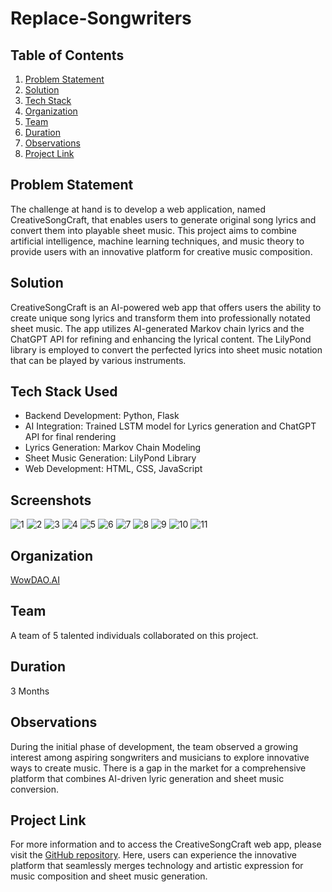 # Replace-Songwriters

## Table of Contents
1. [Problem Statement](#problem-statement)
2. [Solution](#solution)
3. [Tech Stack](#tech-stack)
4. [Organization](#organization)
5. [Team](#team)
6. [Duration](#duration)
7. [Observations](#observations)
8. [Project Link](#project-link)

## Problem Statement
The challenge at hand is to develop a web application, named CreativeSongCraft, that enables users to generate original song lyrics and convert them into playable sheet music. This project aims to combine artificial intelligence, machine learning techniques, and music theory to provide users with an innovative platform for creative music composition.

## Solution
CreativeSongCraft is an AI-powered web app that offers users the ability to create unique song lyrics and transform them into professionally notated sheet music. The app utilizes AI-generated Markov chain lyrics and the ChatGPT API for refining and enhancing the lyrical content. The LilyPond library is employed to convert the perfected lyrics into sheet music notation that can be played by various instruments.

## Tech Stack Used
- Backend Development: Python, Flask
- AI Integration: Trained LSTM model for Lyrics generation and ChatGPT API for final rendering
- Lyrics Generation: Markov Chain Modeling
- Sheet Music Generation: LilyPond Library
- Web Development: HTML, CSS, JavaScript

## Screenshots
![1](https://github.com/heathbrew/Replace-Songwriters/assets/55629425/609ef1a4-8d0c-4a28-814c-0e4a29cf16a1)
![2](https://github.com/heathbrew/Replace-Songwriters/assets/55629425/a58270dc-10be-45dd-9e22-36dcc0f5dddb)
![3](https://github.com/heathbrew/Replace-Songwriters/assets/55629425/1b9f0496-a1cd-4bc5-984b-cf0d4cd1af52)
![4](https://github.com/heathbrew/Replace-Songwriters/assets/55629425/8a336404-45c5-45d8-b1fa-76addcbf210c)
![5](https://github.com/heathbrew/Replace-Songwriters/assets/55629425/b04fd87f-046e-435b-9c16-417d1094a8fc)
![6](https://github.com/heathbrew/Replace-Songwriters/assets/55629425/4f37cf17-e93a-4506-bcd4-e19a996646bb)
![7](https://github.com/heathbrew/Replace-Songwriters/assets/55629425/37508fe6-26e3-4596-8757-d2aea6e9befc)
![8](https://github.com/heathbrew/Replace-Songwriters/assets/55629425/1cae27b4-3bf7-427d-8b77-8745dfe27ee5)
![9](https://github.com/heathbrew/Replace-Songwriters/assets/55629425/0fccfcd2-d052-4b90-b475-ce6a6b0a3a79)
![10](https://github.com/heathbrew/Replace-Songwriters/assets/55629425/81f43f7b-34e4-4905-9395-828d986a9d3a)
![11](https://github.com/heathbrew/Replace-Songwriters/assets/55629425/3be44663-3a55-4872-b2d9-c4451420f86a)




## Organization
[WowDAO.AI](https://wowdao.ai/)

## Team
A team of 5 talented individuals collaborated on this project.

## Duration
3 Months

## Observations
During the initial phase of development, the team observed a growing interest among aspiring songwriters and musicians to explore innovative ways to create music. There is a gap in the market for a comprehensive platform that combines AI-driven lyric generation and sheet music conversion.

## Project Link
For more information and to access the CreativeSongCraft web app, please visit the [GitHub repository](https://github.com/heathbrew/Replace-Songwriters). Here, users can experience the innovative platform that seamlessly merges technology and artistic expression for music composition and sheet music generation.
